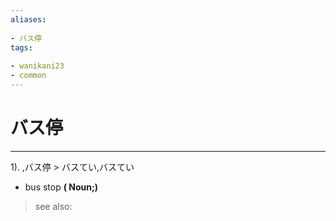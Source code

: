 ```yaml
---
aliases:
    
- バス停
tags:
    
- wanikani23
- common
---
```


# バス停
---
1).
,バス停 > バスてい,バスてい

- bus stop
**( Noun;)**
> see also: 
            